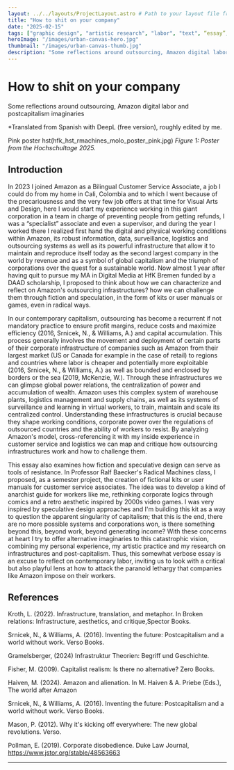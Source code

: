 ```yaml
---
layout: ../../layouts/ProjectLayout.astro # Path to your layout file from this Markdown file
title: "How to shit on your company"
date: "2025-02-15"
tags: ["graphic design", "artistic research", "labor", "text", “essay”, “poster”, “hfk bremen”, “master””]
heroImage: "/images/urban-canvas-hero.jpg"
thumbnail: "/images/urban-canvas-thumb.jpg"
description: "Some reflections around outsourcing, Amazon digital labor and postcapitalism imaginaries."
---
```


# How to shit on your company

Some reflections around outsourcing, Amazon digital labor and postcapitalism imaginaries

*Translated from Spanish with DeepL (free version), roughly edited by me.

Pink poster hst(hfk_hst_rmachines_molo_poster_pink.jpg)
*Figure 1: Poster from the Hochschultage 2025.*

## Introduction

In 2023 I joined Amazon as a Bilingual Customer Service Associate, a job I could do from my home in Cali, Colombia and to which I went because of the precariousness and the very few job offers at that time for Visual Arts and Design, here I would start my experience working in this giant corporation in a team in charge of preventing people from getting refunds, I was a “specialist” associate and even a supervisor, and during the year I worked there I realized first hand the digital and physical working conditions within Amazon, its robust information, data, surveillance, logistics and outsourcing systems as well as its powerful infrastructure that allow it to maintain and reproduce itself today as the second largest company in the world by revenue and as a symbol of global capitalism and the triumph of corporations over the quest for a sustainable world. Now almost 1 year after having quit to pursue my MA in Digital Media at HfK Bremen funded by a DAAD scholarship, I proposed to think about how we can characterize and reflect on Amazon's outsourcing infrastructures? how we can challenge them through fiction and speculation, in the form of kits or user manuals or games, even in radical ways. 

In our contemporary capitalism, outsourcing has become a recurrent if not mandatory practice to ensure profit margins, reduce costs and maximize efficiency (2016, Srnicek, N., & Williams, A.) and capital accumulation. This process generally involves the movement and deployment of certain parts of their corporate infrastructure of companies such as Amazon from their largest market (US or Canada for example in the case of retail) to regions and countries where labor is cheaper and potentially more exploitable (2016, Srnicek, N., & Williams, A.) as well as bounded and enclosed by borders or the sea (2019, McKenzie, W.). Through these infrastructures we can glimpse global power relations, the centralization of power and accumulation of wealth. Amazon uses this complex system of warehouse plants, logistics management and supply chains, as well as its systems of surveillance and learning in virtual workers, to train, maintain and scale its centralized control. Understanding these infrastructures is crucial because they shape working conditions, corporate power over the regulations of outsourced countries and the ability of workers to resist. By analyzing Amazon's model, cross-referencing it with my inside experience in customer service and logistics we can map and critique how outsourcing infrastructures work and how to challenge them.

This essay also examines how fiction and speculative design can serve as tools of resistance. In Professor Ralf Baecker's Radical Machines class, I proposed, as a semester project, the creation of fictional kits or user manuals for customer service associates. The idea was to develop a kind of anarchist guide for workers like me, rethinking corporate logics through comics and a retro aesthetic inspired by 2000s video games. I was very inspired by speculative design approaches and I'm building this kit as a way to question the apparent singularity of capitalism; that this is the end, there are no more possible systems and corporations won, is there something beyond this, beyond work, beyond generating income? With these concerns at heart I try to offer alternative imaginaries to this catastrophic vision, combining my personal experience, my artistic practice and my research on infrastructures and post-capitalism. Thus, this somewhat verbose essay is an excuse to reflect on contemporary labor, inviting us to look with a critical but also playful lens at how to attack the paranoid lethargy that companies like Amazon impose on their workers.

## References

Kroth, L. (2022). Infrastructure, translation, and metaphor. In Broken relations: Infrastructure, aesthetics, and critique,Spector Books.​


Srnicek, N., & Williams, A. (2016). Inventing the future: Postcapitalism and a world without work. Verso Books.​


Gramelsberger, (2024) Infrastruktur Theorien: Begriff und Geschichte. 


Fisher, M. (2009). Capitalist realism: Is there no alternative? Zero Books.​


Haiven, M. (2024). Amazon and alienation. In M. Haiven & A. Priebe (Eds.), The world after Amazon


 Srnicek, N., & Williams, A. (2016). Inventing the future: Postcapitalism and a world without work. Verso Books.​


Mason, P. (2012). Why it's kicking off everywhere: The new global revolutions. Verso.​


Pollman, E. (2019). Corporate disobedience. Duke Law Journal, https://www.jstor.org/stable/48563663

---


